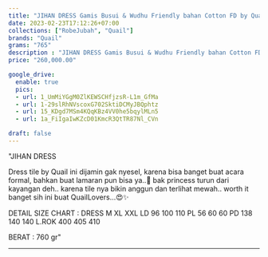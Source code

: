 ```yaml
---
title: "JIHAN DRESS Gamis Busui & Wudhu Friendly bahan Cotton FD by Quail Hijab"
date: 2023-02-23T17:12:26+07:00
collections: ["RobeJubah", "Quail"]
brands: "Quail"
grams: "765"
description : "JIHAN DRESS Gamis Busui & Wudhu Friendly bahan Cotton FD by Quail Hijab"
price: "260,000.00"

google_drive:
  enable: true
  pics:
  - url: 1_UmMiYGgM0ZlKEWSCHfjzsR-L1m_GfMa
  - url: 1-29slRhNVscoxG702SktiDCMyJBQphtz
  - url: 15_KDgd7MSm4KQqKBz4VV0he5bqylMLn5
  - url: 1a_FiIgaIwKZcD01KmcR3QtTR87Nl_CVn

draft: false
---
```


"JIHAN DRESS 
 
Dress tile by Quail ini dijamin gak nyesel, karena bisa banget buat acara formal, bahkan buat lamaran pun bisa ya..😬 bak princess turun dari kayangan deh.. karena tile nya bikin anggun dan terlihat mewah.. worth it banget sih ini buat QuailLovers...😍✨

DETAIL SIZE CHART :
DRESS      M        XL        XXL
LD         96      100      110
PL         56       60        60
PD        138    140      140
L.ROK   400    405      410

BERAT : 760 gr"

---    
 
